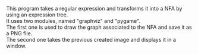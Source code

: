 This program takes a regular expression and transforms it into a NFA by using an expression tree.\
It uses two modules, named "graphviz" and "pygame". \
The first one is used to draw the graph associated to the NFA and save it as a PNG file.\
The second one takes the previous created image and displays it in a window.
